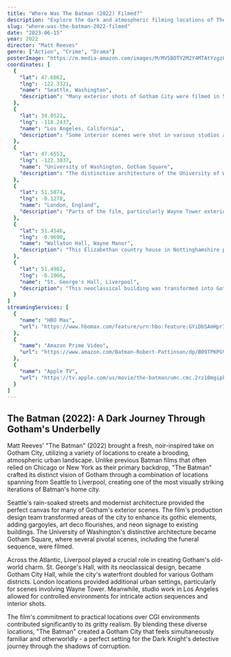 ```yaml
---
title: "Where Was The Batman (2022) Filmed?"
description: "Explore the dark and atmospheric filming locations of The Batman (2022), showcasing the gritty underbelly of Gotham City and the stunning visuals brought to life by director Matt Reeves."
slug: "where-was-the-batman-2022-filmed"
date: "2023-06-15"
year: 2022
director: "Matt Reeves"
genre: ["Action", "Crime", "Drama"]
posterImage: "https://m.media-amazon.com/images/M/MV5BOTY2M2Y4MTAtYzgzOC00MjA3LTg0ZTctOTI4MzRjNDc3NGY2XkEyXkFqcGdeQXVyNTI4NjIwMjU@._V1_FMjpg_UX1000_.jpg"
coordinates: [
  { 
    "lat": 47.6062, 
    "lng": -122.3321,
    "name": "Seattle, Washington",
    "description": "Many exterior shots of Gotham City were filmed in Seattle, known for its iconic skyline and moody atmosphere."
  },
  {
    "lat": 34.0522,
    "lng": -118.2437,
    "name": "Los Angeles, California",
    "description": "Some interior scenes were shot in various studios around Los Angeles, utilizing soundstages and backlots."
  },
  {
    "lat": 47.6553,
    "lng": -122.3037,
    "name": "University of Washington, Gotham Square",
    "description": "The distinctive architecture of the University of Washington served as Gotham Square in several key scenes."
  },
  {
    "lat": 51.5074,
    "lng": -0.1278,
    "name": "London, England",
    "description": "Parts of the film, particularly Wayne Tower exteriors, were shot in various locations around London."
  },
  {
    "lat": 51.4546,
    "lng": -0.9690,
    "name": "Wollaton Hall, Wayne Manor",
    "description": "This Elizabethan country house in Nottinghamshire provided the exterior shots for Wayne Manor."
  },
  {
    "lat": 51.4982,
    "lng": -0.1066,
    "name": "St. George's Hall, Liverpool",
    "description": "This neoclassical building was transformed into Gotham City Hall for several pivotal scenes in the film."
  }
]
streamingServices: [
  {
    "name": "HBO Max",
    "url": "https://www.hbomax.com/feature/urn:hbo:feature:GYiDbSAmHpr7DwgEAAAAI"
  },
  {
    "name": "Amazon Prime Video",
    "url": "https://www.amazon.com/Batman-Robert-Pattinson/dp/B09TPKPGVM"
  },
  {
    "name": "Apple TV",
    "url": "https://tv.apple.com/us/movie/the-batman/umc.cmc.2rz10mgipk1wzcv8p75vhtmv2"
  }
]
---
```


## The Batman (2022): A Dark Journey Through Gotham's Underbelly

Matt Reeves' "The Batman" (2022) brought a fresh, noir-inspired take on Gotham City, utilizing a variety of locations to create a brooding, atmospheric urban landscape. Unlike previous Batman films that often relied on Chicago or New York as their primary backdrop, "The Batman" crafted its distinct vision of Gotham through a combination of locations spanning from Seattle to Liverpool, creating one of the most visually striking iterations of Batman's home city.

Seattle's rain-soaked streets and modernist architecture provided the perfect canvas for many of Gotham's exterior scenes. The film's production design team transformed areas of the city to enhance its gothic elements, adding gargoyles, art deco flourishes, and neon signage to existing buildings. The University of Washington's distinctive architecture became Gotham Square, where several pivotal scenes, including the funeral sequence, were filmed.

Across the Atlantic, Liverpool played a crucial role in creating Gotham's old-world charm. St. George's Hall, with its neoclassical design, became Gotham City Hall, while the city's waterfront doubled for various Gotham districts. London locations provided additional urban settings, particularly for scenes involving Wayne Tower. Meanwhile, studio work in Los Angeles allowed for controlled environments for intricate action sequences and interior shots.

The film's commitment to practical locations over CGI environments contributed significantly to its gritty realism. By blending these diverse locations, "The Batman" created a Gotham City that feels simultaneously familiar and otherworldly - a perfect setting for the Dark Knight's detective journey through the shadows of corruption.